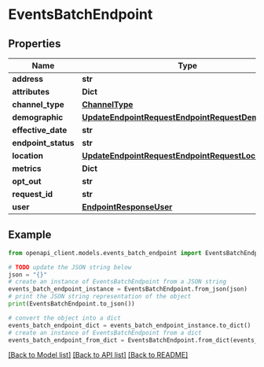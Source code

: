 # EventsBatchEndpoint


## Properties

Name | Type | Description | Notes
------------ | ------------- | ------------- | -------------
**address** | **str** |  | [optional] 
**attributes** | **Dict** |  | [optional] 
**channel_type** | [**ChannelType**](ChannelType.md) |  | [optional] 
**demographic** | [**UpdateEndpointRequestEndpointRequestDemographic**](UpdateEndpointRequestEndpointRequestDemographic.md) |  | [optional] 
**effective_date** | **str** |  | [optional] 
**endpoint_status** | **str** |  | [optional] 
**location** | [**UpdateEndpointRequestEndpointRequestLocation**](UpdateEndpointRequestEndpointRequestLocation.md) |  | [optional] 
**metrics** | **Dict** |  | [optional] 
**opt_out** | **str** |  | [optional] 
**request_id** | **str** |  | [optional] 
**user** | [**EndpointResponseUser**](EndpointResponseUser.md) |  | [optional] 

## Example

```python
from openapi_client.models.events_batch_endpoint import EventsBatchEndpoint

# TODO update the JSON string below
json = "{}"
# create an instance of EventsBatchEndpoint from a JSON string
events_batch_endpoint_instance = EventsBatchEndpoint.from_json(json)
# print the JSON string representation of the object
print(EventsBatchEndpoint.to_json())

# convert the object into a dict
events_batch_endpoint_dict = events_batch_endpoint_instance.to_dict()
# create an instance of EventsBatchEndpoint from a dict
events_batch_endpoint_from_dict = EventsBatchEndpoint.from_dict(events_batch_endpoint_dict)
```
[[Back to Model list]](../README.md#documentation-for-models) [[Back to API list]](../README.md#documentation-for-api-endpoints) [[Back to README]](../README.md)


